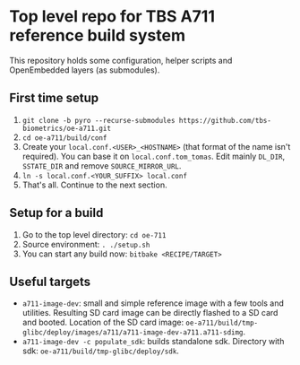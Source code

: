 # Top level repo for TBS A711 reference build system

This repository holds some configuration, helper scripts and OpenEmbedded layers (as submodules).

## First time setup

1. `git clone -b pyro --recurse-submodules https://github.com/tbs-biometrics/oe-a711.git`
2. `cd oe-a711/build/conf`
3. Create your `local.conf.<USER>_<HOSTNAME>` (that format of the name isn't required). You can base it on `local.conf.tom_tomas`. Edit mainly `DL_DIR`, `SSTATE_DIR` and remove `SOURCE_MIRROR_URL`.
4. `ln -s local.conf.<YOUR_SUFFIX> local.conf`
5. That's all. Continue to the next section.

## Setup for a build

1. Go to the top level directory: `cd oe-711`
2. Source environment: `. ./setup.sh`
3. You can start any build now: `bitbake <RECIPE/TARGET>`

## Useful targets

* `a711-image-dev`: small and simple reference image with a few tools and utilities. Resulting SD card image can be directly flashed to a SD card and booted. Location of the SD card image: `oe-a711/build/tmp-glibc/deploy/images/a711/a711-image-dev-a711.a711-sdimg`.
* `a711-image-dev -c populate_sdk`: builds standalone sdk. Directory with sdk: `oe-a711/build/tmp-glibc/deploy/sdk`.
